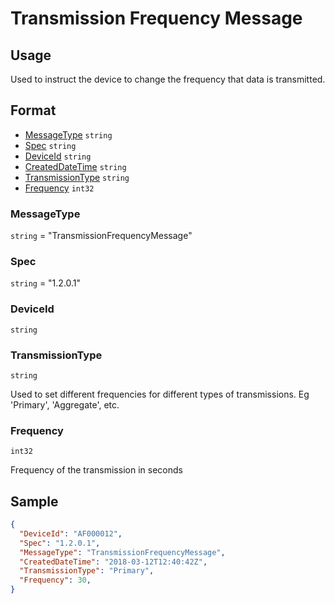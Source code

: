 # Transmission Frequency Message

## Usage
Used to instruct the device to change the frequency that data is transmitted.

## Format

* [MessageType](#messagetype) ```string```
* [Spec](#spec) ```string```
* [DeviceId](#deviceid) ```string```
* [CreatedDateTime](#createddatetime) ```string```
* [TransmissionType](#logdatetimefrom) ```string```
* [Frequency](#frequency) ```int32```


### MessageType
```string``` = "TransmissionFrequencyMessage"

### Spec
```string``` = "1.2.0.1"

### DeviceId
```string``` 

### TransmissionType
```string``` 

Used to set different frequencies for different types of transmissions. Eg 'Primary', 'Aggregate', etc.

### Frequency
```int32``` 

Frequency of the transmission in seconds

## Sample
```JSON
{
  "DeviceId": "AF000012",
  "Spec": "1.2.0.1",
  "MessageType": "TransmissionFrequencyMessage",
  "CreatedDateTime": "2018-03-12T12:40:42Z",
  "TransmissionType": "Primary",
  "Frequency": 30,
}

```